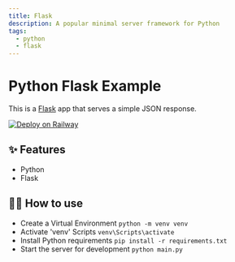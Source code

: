```yaml
---
title: Flask
description: A popular minimal server framework for Python
tags:
  - python
  - flask
---
```


# Python Flask Example

This is a [Flask](https://flask.palletsprojects.com/en/1.1.x/) app that serves a simple JSON response.

[![Deploy on Railway](https://railway.app/button.svg)](https://railway.app/new/template/zUcpux)

## ✨ Features

- Python
- Flask

## 💁‍♀️ How to use

- Create a Virtual Environment `python -m venv venv`
- Activate 'venv' Scripts `venv\Scripts\activate`
- Install Python requirements `pip install -r requirements.txt`
- Start the server for development `python main.py`
